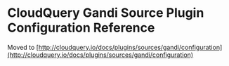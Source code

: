 # CloudQuery Gandi Source Plugin Configuration Reference

Moved to [http://cloudquery.io/docs/plugins/sources/gandi/configuration](http://cloudquery.io/docs/plugins/sources/gandi/configuration)